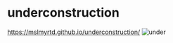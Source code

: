 # underconstruction
https://mslmyrtd.github.io/underconstruction/
![under](https://user-images.githubusercontent.com/87023339/155376630-b74f7edd-410d-43d6-85cd-f85f8a91009f.gif)
